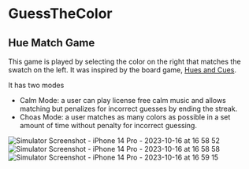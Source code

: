 # GuessTheColor
## Hue Match Game

This game is played by selecting the color on the right that matches the swatch on the left.  It was inspired by the board game, [Hues and Cues](https://boardgamegeek.com/image/5390676/hues-and-cues).

It has two modes
* Calm Mode: a user can play license free calm music and allows matching but penalizes for incorrect guesses by ending the streak.  
* Choas Mode: a user matches as many colors as possible in a set amount of time without penalty for incorrect guessing.


![Simulator Screenshot - iPhone 14 Pro - 2023-10-16 at 16 58 52](https://github.com/theonlygnome/GuessTheColor/assets/95313083/b5242ba5-013c-4479-82ab-d75b05788872)
![Simulator Screenshot - iPhone 14 Pro - 2023-10-16 at 16 58 58](https://github.com/theonlygnome/GuessTheColor/assets/95313083/0f0f53bc-7307-4b84-90b2-b01c5f2db2ba)
![Simulator Screenshot - iPhone 14 Pro - 2023-10-16 at 16 59 15](https://github.com/theonlygnome/GuessTheColor/assets/95313083/2aceeea0-6f84-467b-a276-145d1732562a)
